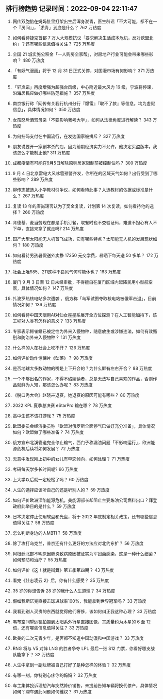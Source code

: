 
## 排行榜趋势 记录时间：2022-09-04 22:11:47
  
  1. 网传双胞胎在妈妈肚里打架出生后浑身淤青，医生辟谣「不大可能，都不在一个『房间』」，「淤青」到底是什么？ 762 万热度
    
  2. 如何看待捷克首都 7 万人大规模抗议「要求解决生活成本危机，反对欧盟北约」？还有哪些信息值得关注？ 725 万热度
    
  3. 全国 21 城实施公积金「一人购房全家帮」，对房地产行业可能会带来哪些影响？ 480 万热度
    
  4. 「有妖气漫画」将于 12 月 31 日正式关停，对国漫市场有何影响？ 371 万热度
    
  5. 「轩岚诺」再度增强为超强台风级，中心附近最大风力 16 级，宁波将停课，沿海居民应做好哪些防范措施？ 357 万热度
    
  6. 南京银行称「网传有关我行杭州分行『爆雷』『取不了款』等信息，均为虚假信息」，具体情况如何？ 350 万热度
    
  7. 女孩怒斥酒驾母亲「不要影响我考大学」，如何从法律角度进行解读？ 343 万热度
    
  8. 为何扫码支付在中国流行，在发达国家被排斥？ 327 万热度
    
  9. 朋友说要开一家剧本杀的店，因为前期经济实力不允许，他决定买盗版本，我该怎么才能制止他? 311 万热度
    
  10. 成都疫情有可能在9月5日解除原则居家限制前被控制住吗？ 300 万热度
    
  11. 9 月 4 日北京雷电大风冰雹预警齐发，你所在的区域天气如何？出行受到了哪些影响？ 289 万热度
    
  12. 柳传志被选入小学教材引争议，如何看待此事？入选教材的依据或标准是什么？ 267 万热度
    
  13. 复读 13 年的唐尚珺否认为了奖金复读，计划第 14 次复读，如何看待他的选择？ 260 万热度
    
  14. 肯德基、麦当劳现在都是手机订餐，取餐时也不查验证码，难道不担心有人不下单，直接来拿了就走吗? 214 万热度
    
  15. 国产大型太阳能无人机首飞成功，它有哪些特点？太阳能无人机的发展现状如何？ 180 万热度
    
  16. 如何看待男孩暑假送外卖挣 17350 元交学费，暴晒下每天送 50 多单？ 172 万热度
    
  17. 社会上唯985、211这种不良风气何时能休也？ 163 万热度
    
  18. 厦门 9 月 3 日至 12 日未经审批，不得擅自在厦门区域内起降民用小型航空器，具体情况如何？ 147 万热度
    
  19. 扎波罗热核电站多次遭袭 ，俄方称「乌军试图夺取核电站被俄军击退」，目前情况如何？ 136 万热度
    
  20. 如何看待中国天眼用AI对仙女座星系展开全方位探测？在人工智能加持下，该工程对人类有怎样的意义？ 133 万热度
    
  21. 专家表示鳄雀鳝已被定性为外来入侵物种，随意放生或涉嫌违法，如何有效甄别和防治外来入侵物种？ 131 万热度
    
  22. 什么样的人在社会上吃不开？ 126 万热度
    
  23. 如何评价动作惊悚片《坠落》？ 98 万热度
    
  24. 是否地球大多数动物的嘴是上下开合的？为什么鲜有左右开合？ 88 万热度
    
  25. 一个不够出名的作家，不得不谄媚读者，总是无法写自己喜欢的作品，否则作品就鲜为人知，那该怎么办呢？ 83 万热度
    
  26. 《脱口秀大会》赵晓卉退赛，她退赛的原因可能有哪些？ 80 万热度
    
  27. 2022 KPL 夏季总决赛 eStarPro 输在哪？ 78 万热度
    
  28. 高中生该不该打游戏？ 75 万热度
    
  29. 欧盟委员会经济委员称「欧盟对俄罗斯全面停气已做好充分准备」，具体情况如何？欧盟做了哪些准备？ 74 万热度
    
  30. 俄方宣布北溪管道完全停止输气，西门子称漏油问题「不影响运行」，欧洲能源危机后续将如何发展？ 72 万热度
    
  31. 无意中发现刚上初中的女儿有早恋倾向，如何处理？ 71 万热度
    
  32. 考研每天学多长时间呢? 66 万热度
    
  33. 上大学以后就一定轻松了吗？ 60 万热度
    
  34. 人生的选择应该听自己的还是听别人的？ 59 万热度
    
  35. 如何评价欧洲深陷能源危机，美能源部长却阻止主要炼油公司燃料出口？拜登政府此举目的是什么？ 59 万热度
    
  36. 日本决定停止使用软盘和光盘，将于 2022 年底制定相关政策，还有哪些信息值得关注？ 58 万热度
    
  37. 怎么判断身边的人MBTI？ 58 万热度
    
  38. 除了攻打乌克兰，普京还有什么更好的方法应对北约东扩？ 56 万热度
    
  39. 阿根廷北部不明原因肺炎致病原因被证实为军团菌感染，这是一种什么细菌？如何预防和治疗？ 55 万热度
    
  40. 如何评价《这！就是街舞》第五季第四期？ 43 万热度
    
  41. 看完《壮志凌云 2》后，你有什么感受？ 35 万热度
    
  42. 35 岁的你想告诉 28 岁的我什么人生道理？ 34 万热度
    
  43. 假如我斯诺克直接击球进球率100%，我能拿到世界冠军吗？ 33 万热度
    
  44. 我看到别人买贵的东西就觉得他们奢侈，该如何纠正我这种心理？ 33 万热度
    
  45. 韦布空间望远镜拍摄到太阳系外行星直接图像，其质量约为木星的 6 至 12 倍，还有哪些信息值得关注？ 33 万热度
    
  46. 欧美的二次元青少年，是否都不知道中国动漫和中国游戏？ 33 万热度
    
  47. RNG 将与 V5 对阵 LNG 的胜者争夺 LPL 最后一张 S12 门票，你看好哪支战队能拿下？ 32 万热度
    
  48. 人生中拿到一副烂牌被自己打好了是种怎样的体验？ 32 万热度
    
  49. 有哪一刻，你特别心疼你的妈妈？ 32 万热度
    
  50. 车主集体投诉理想汽车突然降价销售，未提前告知车辆将换代停产，具体情况如何？购车遇此问题如何维权？ 31 万热度
    